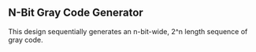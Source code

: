 ## N-Bit Gray Code Generator
   
This design sequentially generates an n-bit-wide, 2^n length sequence of gray code.
